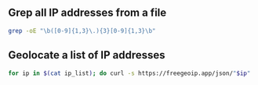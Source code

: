 ## Grep all IP addresses from a file

```bash
grep -oE "\b([0-9]{1,3}\.){3}[0-9]{1,3}\b"
```

## Geolocate a list of IP addresses

```bash
for ip in $(cat ip_list); do curl -s https://freegeoip.app/json/"$ip" | cut -d":" -f3 | cut -d"," -f1; echo ":$ip"; done
```
